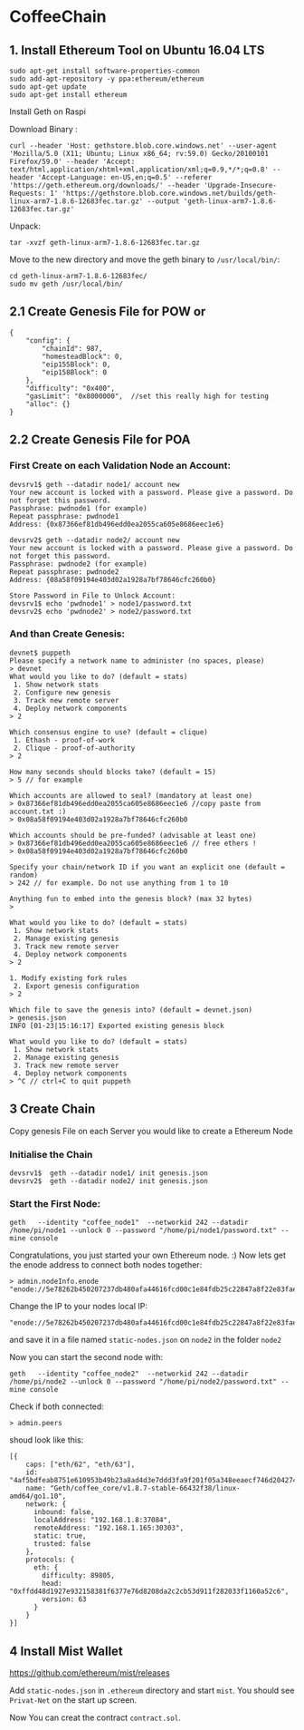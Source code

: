 # CoffeeChain

## 1. Install Ethereum Tool on Ubuntu 16.04 LTS
```
sudo apt-get install software-properties-common
sudo add-apt-repository -y ppa:ethereum/ethereum
sudo apt-get update
sudo apt-get install ethereum
```

Install Geth on Raspi

Download Binary :
```
curl --header 'Host: gethstore.blob.core.windows.net' --user-agent 'Mozilla/5.0 (X11; Ubuntu; Linux x86_64; rv:59.0) Gecko/20100101 Firefox/59.0' --header 'Accept: text/html,application/xhtml+xml,application/xml;q=0.9,*/*;q=0.8' --header 'Accept-Language: en-US,en;q=0.5' --referer 'https://geth.ethereum.org/downloads/' --header 'Upgrade-Insecure-Requests: 1' 'https://gethstore.blob.core.windows.net/builds/geth-linux-arm7-1.8.6-12683fec.tar.gz' --output 'geth-linux-arm7-1.8.6-12683fec.tar.gz'
```

Unpack:
```
tar -xvzf geth-linux-arm7-1.8.6-12683fec.tar.gz
```

Move to the new directory and move the geth binary to `/usr/local/bin/`:
```
cd geth-linux-arm7-1.8.6-12683fec/
sudo mv geth /usr/local/bin/
```

## 2.1 Create Genesis File for POW or
```
{
    "config": {  
        "chainId": 987, 
        "homesteadBlock": 0,
        "eip155Block": 0,
        "eip158Block": 0
    },
    "difficulty": "0x400",
    "gasLimit": "0x8000000",  //set this really high for testing
    "alloc": {}
}
```

## 2.2 Create Genesis File for POA

### First Create on each Validation Node an Account:
```
devsrv1$ geth --datadir node1/ account new
Your new account is locked with a password. Please give a password. Do not forget this password.
Passphrase: pwdnode1 (for example)
Repeat passphrase: pwdnode1
Address: {0x87366ef81db496edd0ea2055ca605e8686eec1e6}

devsrv2$ geth --datadir node2/ account new
Your new account is locked with a password. Please give a password. Do not forget this password.
Passphrase: pwdnode2 (for example)
Repeat passphrase: pwdnode2
Address: {08a58f09194e403d02a1928a7bf78646cfc260b0}

Store Password in File to Unlock Account:
devsrv1$ echo 'pwdnode1' > node1/password.txt
devsrv2$ echo 'pwdnode2' > node2/password.txt
```

### And than Create Genesis:
```
devnet$ puppeth 
Please specify a network name to administer (no spaces, please)
> devnet
What would you like to do? (default = stats)
 1. Show network stats
 2. Configure new genesis
 3. Track new remote server
 4. Deploy network components
> 2

Which consensus engine to use? (default = clique)
 1. Ethash - proof-of-work
 2. Clique - proof-of-authority
> 2

How many seconds should blocks take? (default = 15)
> 5 // for example

Which accounts are allowed to seal? (mandatory at least one)
> 0x87366ef81db496edd0ea2055ca605e8686eec1e6 //copy paste from account.txt :)
> 0x08a58f09194e403d02a1928a7bf78646cfc260b0

Which accounts should be pre-funded? (advisable at least one)
> 0x87366ef81db496edd0ea2055ca605e8686eec1e6 // free ethers !
> 0x08a58f09194e403d02a1928a7bf78646cfc260b0

Specify your chain/network ID if you want an explicit one (default = random)
> 242 // for example. Do not use anything from 1 to 10

Anything fun to embed into the genesis block? (max 32 bytes)
>

What would you like to do? (default = stats)
 1. Show network stats
 2. Manage existing genesis
 3. Track new remote server
 4. Deploy network components
> 2

1. Modify existing fork rules
 2. Export genesis configuration
> 2

Which file to save the genesis into? (default = devnet.json)
> genesis.json
INFO [01-23|15:16:17] Exported existing genesis block

What would you like to do? (default = stats)
 1. Show network stats
 2. Manage existing genesis
 3. Track new remote server
 4. Deploy network components
> ^C // ctrl+C to quit puppeth
```

## 3 Create Chain

Copy genesis File on each Server you would like to create a Ethereum Node

### Initialise the Chain
```
devsrv1$  geth --datadir node1/ init genesis.json
devsrv2$  geth --datadir node2/ init genesis.json
```

### Start the First Node:
```
geth   --identity "coffee_node1"  --networkid 242 --datadir /home/pi/node1 --unlock 0 --password "/home/pi/node1/password.txt" --mine console
```
Congratulations, you just started your own Ethereum node. :)
Now lets get the enode address to connect both nodes together:
```
> admin.nodeInfo.enode
"enode://5e78262b450207237db480afa44616fcd00c1e84fdb25c22847a8f22e83fae702f5281af80fc8bd8447d26689e2bd88d53d6a50ca0ac10433ce482765fed80c5@[::]:30303"
```

Change the IP to your nodes local IP:
```
"enode://5e78262b450207237db480afa44616fcd00c1e84fdb25c22847a8f22e83fae702f5281af80fc8bd8447d26689e2bd88d53d6a50ca0ac10433ce482765fed80c5@192.168.1.10:30303"
```
and save it in a file named `static-nodes.json` on `node2` in the folder `node2`

Now you can start the second node with:
```
geth   --identity "coffee_node2"  --networkid 242 --datadir /home/pi/node2 --unlock 0 --password "/home/pi/node2/password.txt" --mine console
```

Check if both connected:
```
> admin.peers
```
shoud look like this:
```
[{
    caps: ["eth/62", "eth/63"],
    id: "4af5bdfeab8751e610953b49b23a8ad4d3e7ddd3fa9f201f05a348eeaecf746d20427414e5beb0c166ca12b3aaf4a96cd38b29b2e34c4cccde43fb3feabc2292",
    name: "Geth/coffee_core/v1.8.7-stable-66432f38/linux-amd64/go1.10",
    network: {
      inbound: false,
      localAddress: "192.168.1.8:37084",
      remoteAddress: "192.168.1.165:30303",
      static: true,
      trusted: false
    },
    protocols: {
      eth: {
        difficulty: 89805,
        head: "0xffdd48d1927e932158381f6377e76d8208da2c2cb53d911f282033f1160a52c6",
        version: 63
      }
    }
}]
```

## 4 Install Mist Wallet 

https://github.com/ethereum/mist/releases

Add `static-nodes.json` in `.ethereum` directory and start `mist`. You should see `Privat-Net` on the start up screen.

Now You can creat the contract `contract.sol`.

